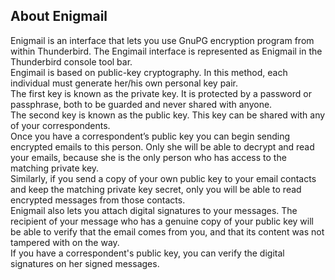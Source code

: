 ## About Enigmail
Enigmail is an interface that lets you use GnuPG encryption program from within Thunderbird. The Engimail interface is represented as Enigmail in the Thunderbird console tool bar.
<br>
Engimail is based on public-key cryptography. In this method, each individual must generate her/his own personal key pair.
<br>
The first key is known as the private key. It is protected by a password or passphrase, both to be guarded and never shared with anyone.
<br>
The second key is known as the public key. This key can be shared with any of your correspondents.
<br>
Once you have a correspondent’s public key you can begin sending encrypted emails to this person. Only she will be able to decrypt and read your emails, because she is the only person who has access to the matching private key.
<br>
Similarly, if you send a copy of your own public key to your email contacts and keep the matching private key secret, only you will be able to read encrypted messages from those contacts.
<br>
Enigmail also lets you attach digital signatures to your messages. The recipient of your message who has a genuine copy of your public key will be able to verify that the email comes from you, and that its content was not tampered with on the way.
<br>
If you have a correspondent's public key, you can verify the digital signatures on her signed messages.
